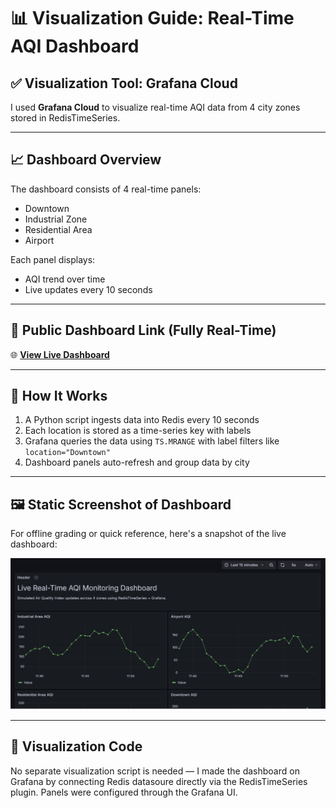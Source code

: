 # 📊 Visualization Guide: Real-Time AQI Dashboard

## ✅ Visualization Tool: Grafana Cloud

I used **Grafana Cloud** to visualize real-time AQI data from 4 city zones stored in RedisTimeSeries.

---

## 📈 Dashboard Overview

The dashboard consists of 4 real-time panels:
- Downtown
- Industrial Zone
- Residential Area
- Airport

Each panel displays:
- AQI trend over time
- Live updates every 10 seconds


---

## 🔗 Public Dashboard Link (Fully Real-Time)

🌐 **[View Live Dashboard](https://yashhonrao2024.grafana.net/public-dashboards/78aec0ef856848239209fd5293506e7e)**


---

## 🧠 How It Works

1. A Python script ingests data into Redis every 10 seconds
2. Each location is stored as a time-series key with labels
3. Grafana queries the data using `TS.MRANGE` with label filters like `location="Downtown"`
4. Dashboard panels auto-refresh and group data by city

---

## 🖼️ Static Screenshot of Dashboard

For offline grading or quick reference, here's a snapshot of the live dashboard:

![AQI Dashboard Screenshot](dashboard.jpeg)

---

## 📁 Visualization Code

No separate visualization script is needed — I made the dashboard on Grafana by connecting Redis datasoure directly via the RedisTimeSeries plugin. Panels were configured through the Grafana UI.